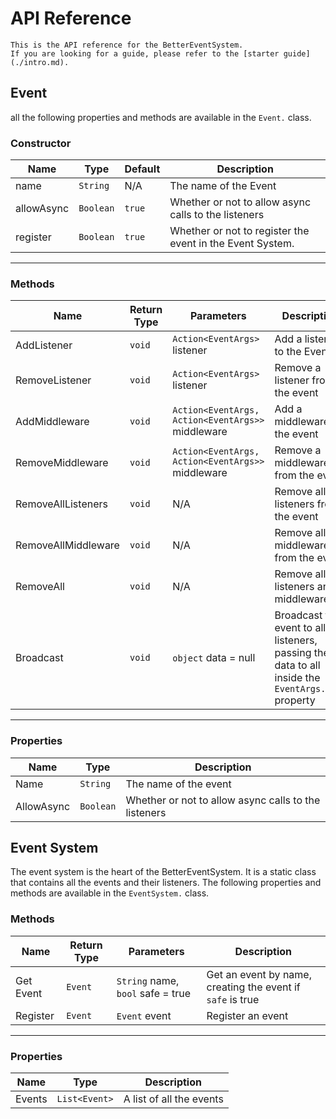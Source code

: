 # API Reference
```{seealso}
This is the API reference for the BetterEventSystem.
If you are looking for a guide, please refer to the [starter guide](./intro.md).
```

## Event
all the following properties and methods are available in the `Event.` class.

### Constructor
| **Name**   | **Type**  | **Default** | **Description**                                           |
|------------|-----------|-------------|-----------------------------------------------------------|
| name       | `String`  | N/A         | The name of the Event                                     |
| allowAsync | `Boolean` | `true`      | Whether or not to allow async calls to the listeners      |
| register   | `Boolean` | `true`      | Whether or not to register the event in the Event System. |
---

### Methods
| **Name**            | **Return Type** | **Parameters**                                    | **Description**                                                                                    |
|---------------------|-----------------|---------------------------------------------------|----------------------------------------------------------------------------------------------------|
| AddListener         | `void`          | `Action<EventArgs>` listener                      | Add a listener to the Event                                                                        |
| RemoveListener      | `void`          | `Action<EventArgs>` listener                      | Remove a listener from the event                                                                   |
| AddMiddleware       | `void`          | `Action<EventArgs, Action<EventArgs>>` middleware | Add a middleware to the event                                                                      |
| RemoveMiddleware    | `void`          | `Action<EventArgs, Action<EventArgs>>` middleware | Remove a middleware from the event                                                                 |
| RemoveAllListeners  | `void`          | N/A                                               | Remove all listeners from the event                                                                |
| RemoveAllMiddleware | `void`          | N/A                                               | Remove all middleware from the event                                                               |
| RemoveAll           | `void`          | N/A                                               | Remove all listeners and middleware                                                                |
| Broadcast           | `void`          | `object` data = null                              | Broadcast the event to all listeners, passing the data to all inside the `EventArgs.data` property |
---

### Properties
| **Name**   | **Type**  | **Description**                                      |
|------------|-----------|------------------------------------------------------|
| Name       | `String`  | The name of the event                                |
| AllowAsync | `Boolean` | Whether or not to allow async calls to the listeners |

## Event System
The event system is the heart of the BetterEventSystem.
It is a static class that contains all the events and their listeners.
The following properties and methods are available in the `EventSystem.` class.

### Methods
| **Name**  | **Return Type** | **Parameters**                    | **Description**                                            |
|-----------|-----------------|-----------------------------------|------------------------------------------------------------|
| Get Event | `Event`         | `String` name, `bool` safe = true | Get an event by name, creating the event if `safe` is true |
| Register  | `Event`         | `Event` event                     | Register an event                                          |
---

### Properties
| **Name** | **Type**      | **Description**          |
|----------|---------------|--------------------------|
| Events   | `List<Event>` | A list of all the events |
